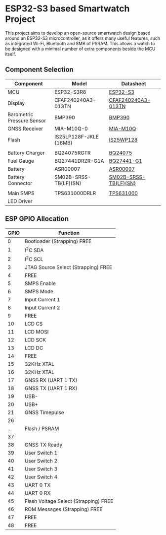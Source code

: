 ESP32-S3 based Smartwatch Project
=================================

This project aims to develop an open-source smartwatch design based around an ESP32-S3 microcontroller, as it offers many useful features, such as integrated Wi-Fi, Bluetooth and 8MB of PSRAM.  This allows a watch to be designed with a minimal number of extra components beside the MCU itself.

Component Selection
-------------------

| Component | Model | Datasheet |
|-----------|-------|-----------|
| MCU | ESP32-S3R8 | [ESP32-S3](https://www.espressif.com/sites/default/files/documentation/esp32-s3_datasheet_en.pdf) |
| Display | CFAF240240A3-013TN  | [CFAF240240A3-013TN ](https://www.crystalfontz.com/products/document/4754/CFAF240240A3-013TNDatasheet.pdf) |
| Barometric Pressure Sensor | BMP390 | [BMP390](https://www.bosch-sensortec.com/media/boschsensortec/downloads/datasheets/bst-bmp390-ds002.pdf) |
| GNSS Receiver | MIA-M10Q-0 | [MIA-M10Q](https://content.u-blox.com/sites/default/files/documents/MIA-M10Q_DataSheet_UBX-22015849.pdf) |
| Flash | IS25LP128F-JKLE (16MB) | [IS25WP128](https://www.issi.com/WW/pdf/25LP-WP128F.pdf) |
| | | |
| Battery Charger | BQ24075RGTR | [BQ24075](https://www.ti.com/lit/ds/symlink/bq24075.pdf) |
| Fuel Gauge | BQ27441DRZR-G1A | [BQ27441-G1](https://www.ti.com/lit/ds/symlink/bq27441-g1.pdf) |
| Battery | ASR00007 | [ASR00007](https://www.mouser.com/datasheet/2/855/ASR00007_290mAh-3078659.pdf) |
| Battery Connector | SM02B-SRSS-TB(LF)(SN) | [SM02B-SRSS-TB(LF)(SN)](https://www.jst-mfg.com/product/pdf/eng/eSH.pdf) |
| | | |
| Main SMPS | TPS631000DRLR | [TPS631000](https://www.ti.com/lit/ds/symlink/tps631000.pdf) |
| LED Driver | | []() |

ESP GPIO Allocation
-------------------
| GPIO | Function |
|------|----------|
| 0 | Bootloader (Strapping) FREE |
| 1 | I<sup>2</sup>C SDA |
| 2 | I<sup>2</sup>C SCL |
| 3 | JTAG Source Select (Strapping) FREE |
| 4 | FREE |
| 5 | SMPS Enable |
| 6 | SMPS Mode |
| 7 | Input Current 1 |
| 8 | Input Current 2 |
| 9 | FREE |
| 10 | LCD CS |
| 11 | LCD MOSI |
| 12 | LCD SCK |
| 13 | LCD DC |
| 14 | FREE |
| 15 | 32KHz XTAL |
| 16 | 32KHz XTAL |
| 17 | GNSS RX (UART 1 TX) |
| 18 | GNSS TX (UART 1 RX) |
| 19 | USB- |
| 20 | USB+ |
| 21 | GNSS Timepulse |
| 26 | |
| ... | Flash / PSRAM |
| 37 | |
| 38 | GNSS TX Ready |
| 39 | User Switch 1 |
| 40 | User Switch 2 |
| 41 | User Switch 3 |
| 42 | User Switch 4 |
| 43 | UART 0 TX |
| 44 | UART 0 RX |
| 45 | Flash Voltage Select (Strapping) FREE |
| 46 | ROM Messages (Strapping) FREE |
| 47 | FREE |
| 48 | FREE |
